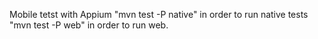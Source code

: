Mobile tetst with Appium
"mvn test -P native" in order to run native tests
"mvn test -P web" in order to run web.
